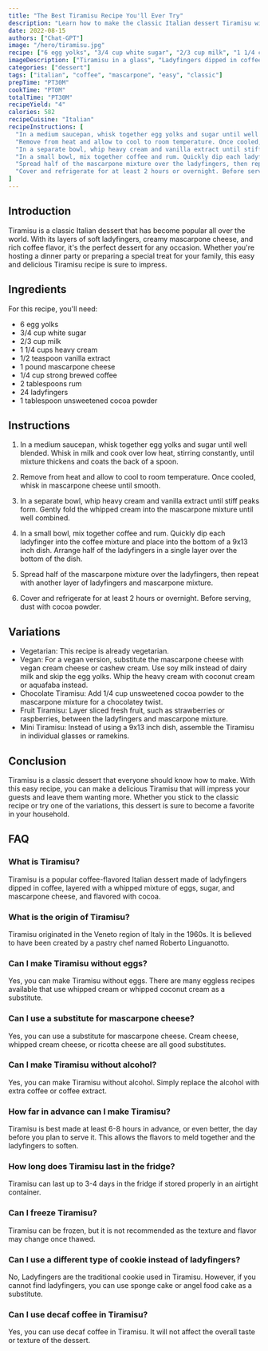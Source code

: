 ```yaml
---
title: "The Best Tiramisu Recipe You'll Ever Try"
description: "Learn how to make the classic Italian dessert Tiramisu with this easy and delicious recipe. Perfect for any occasion, this dessert will impress your guests and leave them wanting more."
date: 2022-08-15
authors: ["Chat-GPT"]
image: "/hero/tiramisu.jpg"
recipe: ["6 egg yolks", "3/4 cup white sugar", "2/3 cup milk", "1 1/4 cups heavy cream", "1/2 teaspoon vanilla extract", "1 pound mascarpone cheese", "1/4 cup strong brewed coffee", "2 tablespoons rum", "24 ladyfingers", "1 tablespoon unsweetened cocoa powder"]
imageDescription: ["Tiramisu in a glass", "Ladyfingers dipped in coffee", "Soft and creamy mascarpone cheese", "Dusted with cocoa powder"]
categories: ["dessert"]
tags: ["italian", "coffee", "mascarpone", "easy", "classic"]
prepTime: "PT30M"
cookTime: "PT0M"
totalTime: "PT30M"
recipeYield: "4"
calories: 582
recipeCuisine: "Italian"
recipeInstructions: [
  "In a medium saucepan, whisk together egg yolks and sugar until well blended. Whisk in milk and cook over low heat, stirring constantly, until mixture thickens and coats the back of a spoon.",
  "Remove from heat and allow to cool to room temperature. Once cooled, whisk in mascarpone cheese until smooth.",
  "In a separate bowl, whip heavy cream and vanilla extract until stiff peaks form. Gently fold the whipped cream into the mascarpone mixture until well combined.",
  "In a small bowl, mix together coffee and rum. Quickly dip each ladyfinger into the coffee mixture and place into the bottom of a 9x13 inch dish. Arrange half of the ladyfingers in a single layer over the bottom of the dish.",
  "Spread half of the mascarpone mixture over the ladyfingers, then repeat with another layer of ladyfingers and mascarpone mixture.",
  "Cover and refrigerate for at least 2 hours or overnight. Before serving, dust with cocoa powder."
]
---
```


## Introduction

Tiramisu is a classic Italian dessert that has become popular all over the world. With its layers of soft ladyfingers, creamy mascarpone cheese, and rich coffee flavor, it's the perfect dessert for any occasion. Whether you're hosting a dinner party or preparing a special treat for your family, this easy and delicious Tiramisu recipe is sure to impress.

## Ingredients

For this recipe, you'll need:

- 6 egg yolks
- 3/4 cup white sugar
- 2/3 cup milk
- 1 1/4 cups heavy cream
- 1/2 teaspoon vanilla extract
- 1 pound mascarpone cheese
- 1/4 cup strong brewed coffee
- 2 tablespoons rum
- 24 ladyfingers
- 1 tablespoon unsweetened cocoa powder

## Instructions

1. In a medium saucepan, whisk together egg yolks and sugar until well blended. Whisk in milk and cook over low heat, stirring constantly, until mixture thickens and coats the back of a spoon.

2. Remove from heat and allow to cool to room temperature. Once cooled, whisk in mascarpone cheese until smooth.

3. In a separate bowl, whip heavy cream and vanilla extract until stiff peaks form. Gently fold the whipped cream into the mascarpone mixture until well combined.

4. In a small bowl, mix together coffee and rum. Quickly dip each ladyfinger into the coffee mixture and place into the bottom of a 9x13 inch dish. Arrange half of the ladyfingers in a single layer over the bottom of the dish.

5. Spread half of the mascarpone mixture over the ladyfingers, then repeat with another layer of ladyfingers and mascarpone mixture.

6. Cover and refrigerate for at least 2 hours or overnight. Before serving, dust with cocoa powder.

## Variations

- Vegetarian: This recipe is already vegetarian.
- Vegan: For a vegan version, substitute the mascarpone cheese with vegan cream cheese or cashew cream. Use soy milk instead of dairy milk and skip the egg yolks. Whip the heavy cream with coconut cream or aquafaba instead.
- Chocolate Tiramisu: Add 1/4 cup unsweetened cocoa powder to the mascarpone mixture for a chocolatey twist.
- Fruit Tiramisu: Layer sliced fresh fruit, such as strawberries or raspberries, between the ladyfingers and mascarpone mixture.
- Mini Tiramisu: Instead of using a 9x13 inch dish, assemble the Tiramisu in individual glasses or ramekins.

## Conclusion

Tiramisu is a classic dessert that everyone should know how to make. With this easy recipe, you can make a delicious Tiramisu that will impress your guests and leave them wanting more. Whether you stick to the classic recipe or try one of the variations, this dessert is sure to become a favorite in your household.

## FAQ

### What is Tiramisu?

Tiramisu is a popular coffee-flavored Italian dessert made of ladyfingers dipped in coffee, layered with a whipped mixture of eggs, sugar, and mascarpone cheese, and flavored with cocoa.

### What is the origin of Tiramisu?

Tiramisu originated in the Veneto region of Italy in the 1960s. It is believed to have been created by a pastry chef named Roberto Linguanotto.

### Can I make Tiramisu without eggs?

Yes, you can make Tiramisu without eggs. There are many eggless recipes available that use whipped cream or whipped coconut cream as a substitute.

### Can I use a substitute for mascarpone cheese?

Yes, you can use a substitute for mascarpone cheese. Cream cheese, whipped cream cheese, or ricotta cheese are all good substitutes.

### Can I make Tiramisu without alcohol?

Yes, you can make Tiramisu without alcohol. Simply replace the alcohol with extra coffee or coffee extract.

### How far in advance can I make Tiramisu?

Tiramisu is best made at least 6-8 hours in advance, or even better, the day before you plan to serve it. This allows the flavors to meld together and the ladyfingers to soften.

### How long does Tiramisu last in the fridge?

Tiramisu can last up to 3-4 days in the fridge if stored properly in an airtight container.

### Can I freeze Tiramisu?

Tiramisu can be frozen, but it is not recommended as the texture and flavor may change once thawed.

### Can I use a different type of cookie instead of ladyfingers?

No, Ladyfingers are the traditional cookie used in Tiramisu. However, if you cannot find ladyfingers, you can use sponge cake or angel food cake as a substitute.

### Can I use decaf coffee in Tiramisu?

Yes, you can use decaf coffee in Tiramisu. It will not affect the overall taste or texture of the dessert.